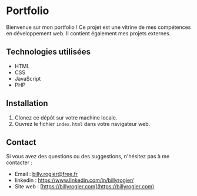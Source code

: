 # Portfolio

Bienvenue sur mon portfolio ! Ce projet est une vitrine de mes compétences en développement web. Il contient également mes projets externes.

## Technologies utilisées

-   HTML
-   CSS
-   JavaScript
-   PHP

## Installation

1. Clonez ce dépôt sur votre machine locale.
2. Ouvrez le fichier `index.html` dans votre navigateur web.

## Contact

Si vous avez des questions ou des suggestions, n'hésitez pas à me contacter :

-   Email : billy.rogier@free.fr
-   linkedin : https://www.linkedin.com/in/billyrogier/
-   Site web : [https://billyrogier.com](https://billyrogier.com)
